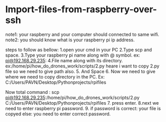 # Import-files-from-raspberry-over-ssh
note1: your raspberry and your computer should connected to same wifi.
note2: you should know what is your raspberry pi ip address.

steps to follow as bellow:
  1.open your cmd in your PC
  2.Type scp and space.
  3.Type your raspberry pi name along with @ symbol.  ex: pi@192.168.29.235:
  4.File name along with its directory. ex:/home/pi/how_do_drones_work/scripts/2.py heare i want to copy 2.py file so we need to give path also. 
  5. And Space
  6. Now we need to give where we need to copy directory in the PC.  Ex: C:/Users/PAVN/Desktop/Pythonprojects/rpifiles

  Now total command : scp pi@192.168.29.235:/home/pi/how_do_drones_work/scripts/2.py C:/Users/PAVN/Desktop/Pythonprojects/rpifiles
  7. press enter.
  8.next we need to enter raspberry pi password.
  9. if password is correct:
         your file is copyed
    else:
        you need to enter correct password.


